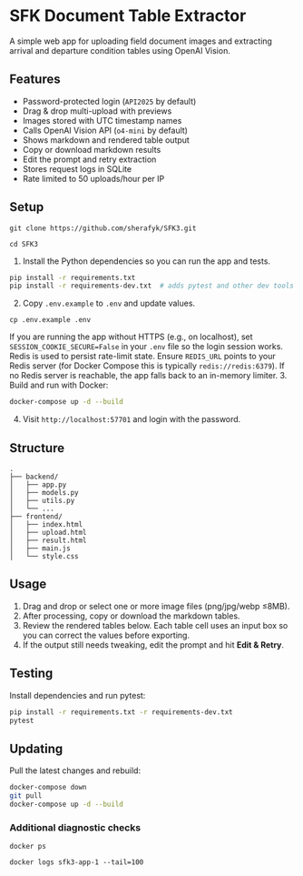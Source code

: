 # SFK Document Table Extractor

A simple web app for uploading field document images and extracting arrival and departure condition tables using OpenAI Vision.

## Features
- Password-protected login (`API2025` by default)
- Drag & drop multi-upload with previews
- Images stored with UTC timestamp names
- Calls OpenAI Vision API (`o4-mini` by default)
- Shows markdown and rendered table output
- Copy or download markdown results
- Edit the prompt and retry extraction
- Stores request logs in SQLite
- Rate limited to 50 uploads/hour per IP

## Setup
```
git clone https://github.com/sherafyk/SFK3.git
```
```
cd SFK3
```
1. Install the Python dependencies so you can run the app and tests.
```bash
pip install -r requirements.txt
pip install -r requirements-dev.txt  # adds pytest and other dev tools
```
2. Copy `.env.example` to `.env` and update values.
```
cp .env.example .env
```
If you are running the app without HTTPS (e.g., on localhost), set
`SESSION_COOKIE_SECURE=False` in your `.env` file so the login session works.
Redis is used to persist rate-limit state. Ensure `REDIS_URL` points to your
Redis server (for Docker Compose this is typically `redis://redis:6379`). If no
Redis server is reachable, the app falls back to an in-memory limiter.
3. Build and run with Docker:
```bash
docker-compose up -d --build
```
4. Visit `http://localhost:57701` and login with the password.

## Structure

```
.
├── backend/
│   ├── app.py
│   ├── models.py
│   ├── utils.py
│   └── ...
├── frontend/
│   ├── index.html
│   ├── upload.html
│   ├── result.html
│   ├── main.js
│   └── style.css
```

## Usage
1. Drag and drop or select one or more image files (png/jpg/webp ≤8MB).
2. After processing, copy or download the markdown tables.
3. Review the rendered tables below. Each table cell uses an input box so you can correct the values before exporting.
4. If the output still needs tweaking, edit the prompt and hit **Edit & Retry**.

## Testing
Install dependencies and run pytest:
```bash
pip install -r requirements.txt -r requirements-dev.txt
pytest
```
## Updating

Pull the latest changes and rebuild:
```bash
docker-compose down
git pull
docker-compose up -d --build
```
### Additional diagnostic checks

```
docker ps
```
```
docker logs sfk3-app-1 --tail=100
```




